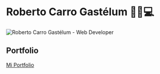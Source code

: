 #  Roberto Carro Gastélum 🧑🏽💻

![Roberto Carro Gastélum - Web Developer](https://res.cloudinary.com/robcg1102/image/upload/v1620958735/robcg1102_knidn8.png)

## Portfolio

<a href="https://robcg1102.netlify.app/" target="_blank">Mi Portfolio</a>

<!--
**robcg1102/robcg1102** is a ✨ _special_ ✨ repository because its `README.md` (this file) appears on your GitHub profile.

Here are some ideas to get you started:

- 🔭 I’m currently working on ...
- 🌱 I’m currently learning ...
- 👯 I’m looking to collaborate on ...
- 🤔 I’m looking for help with ...
- 💬 Ask me about ...
- 📫 How to reach me: ...
- 😄 Pronouns: ...
- ⚡ Fun fact: ...
-->
